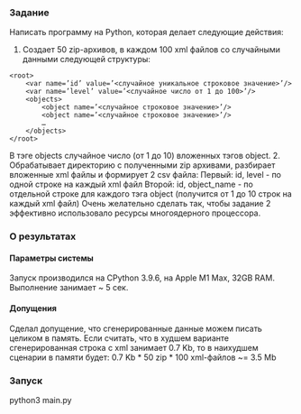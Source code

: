 ### Задание
Написать программу на Python, которая делает следующие действия:
1. Создает 50 zip-архивов, в каждом 100 xml файлов со случайными данными следующей структуры:
```
<root>
    <var name=’id’ value=’<случайное уникальное строковое значение>’/>
    <var name=’level’ value=’<случайное число от 1 до 100>’/>
    <objects>
        <object name=’<случайное строковое значение>’/>
        <object name=’<случайное строковое значение>’/>
        …
    </objects>
</root>
```

В тэге objects случайное число (от 1 до 10) вложенных тэгов object.
2. Обрабатывает директорию с полученными zip архивами, разбирает вложенные xml файлы и формирует 2 csv файла:
Первый: id, level - по одной строке на каждый xml файл
Второй: id, object_name - по отдельной строке для каждого тэга object (получится от 1 до 10 строк на каждый xml файл)
Очень желательно сделать так, чтобы задание 2 эффективно использовало ресурсы многоядерного процессора.

### О результатах
#### Параметры системы
Запуск производился на СPython 3.9.6, на Apple M1 Max, 32GB RAM. Выполнение занимает ~ 5 сек.
#### Допущения
Сделал допущение, что сгенерированные данные можем писать целиком в память. 
Если считать, что в худшем варианте сгенерированная строка с xml занимает 0.7 Kb,
то в наихудшем сценарии в памяти будет: 0.7 Kb * 50 zip * 100 xml-файлов ~= 3.5 Mb

### Запуск
python3 main.py 
